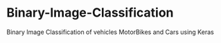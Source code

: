 # Binary-Image-Classification
Binary Image Classification of vehicles MotorBikes and Cars using Keras
